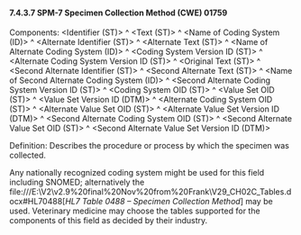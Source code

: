 #### 7.4.3.7 SPM-7 Specimen Collection Method (CWE) 01759 

Components: &lt;Identifier (ST)> ^ &lt;Text (ST)> ^ &lt;Name of Coding System (ID)> ^ &lt;Alternate Identifier (ST)> ^ &lt;Alternate Text (ST)> ^ &lt;Name of Alternate Coding System (ID)> ^ &lt;Coding System Version ID (ST)> ^ &lt;Alternate Coding System Version ID (ST)> ^ &lt;Original Text (ST)> ^ &lt;Second Alternate Identifier (ST)> ^ &lt;Second Alternate Text (ST)> ^ &lt;Name of Second Alternate Coding System (ID)> ^ &lt;Second Alternate Coding System Version ID (ST)> ^ &lt;Coding System OID (ST)> ^ &lt;Value Set OID (ST)> ^ &lt;Value Set Version ID (DTM)> ^ &lt;Alternate Coding System OID (ST)> ^ &lt;Alternate Value Set OID (ST)> ^ &lt;Alternate Value Set Version ID (DTM)> ^ &lt;Second Alternate Coding System OID (ST)> ^ &lt;Second Alternate Value Set OID (ST)> ^ &lt;Second Alternate Value Set Version ID (DTM)>

Definition: Describes the procedure or process by which the specimen was collected.

Any nationally recognized coding system might be used for this field including SNOMED; alternatively the file:///E:\V2\v2.9%20final%20Nov%20from%20Frank\V29_CH02C_Tables.docx#HL70488[_HL7 Table 0488 – Specimen Collection Method_] may be used. Veterinary medicine may choose the tables supported for the components of this field as decided by their industry.
